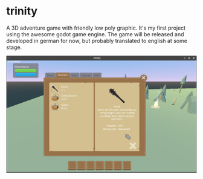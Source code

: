 # trinity
A 3D adventure game with friendly low poly graphic. It's my first project using the awesome godot game engine. The game will be released and developed in german for now, but probably translated to english at some stage.

![Screenshot](screenshot.png "Screenshot 2019-11-06")